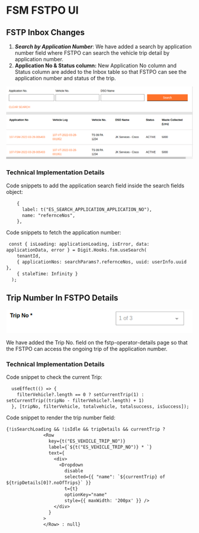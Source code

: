 # FSM FSTPO UI

## FSTP Inbox Changes <a href="#fstp-inbox-changes" id="fstp-inbox-changes"></a>

1. _**Search by Application Number**_: We have added a search by application number field where FSTPO can search the vehicle trip detail by application number.
2. **Application No & Status column:** New Application No column and Status column are added to the Inbox table so that FSTPO can see the application number and status of the trip.

![](<../../../../../.gitbook/assets/image (422).png>)

### Technical Implementation Details

Code snippets to add the application search field inside the search fields object:

```
    {
      label: t("ES_SEARCH_APPLICATION_APPLICATION_NO"),
      name: "refernceNos",
    },
```

Code snippets to fetch the application number:

```
 const { isLoading: applicationLoading, isError, data: applicationData, error } = Digit.Hooks.fsm.useSearch(
    tenantId,
    { applicationNos: searchParams?.refernceNos, uuid: userInfo.uuid },
    { staleTime: Infinity }
  );
```

## Trip Number In FSTPO Details <a href="#trip-no-in-fstpo-details" id="trip-no-in-fstpo-details"></a>

![](<../../../../../.gitbook/assets/image (20).png>)

We have added the Trip No. field on the fstp-operator-details page so that the FSTPO can access the ongoing trip of the application number.

### Technical Implementation Details

Code snippet to check the current Trip:

```
  useEffect(() => {
    filterVehicle?.length == 0 ? setCurrentTrip(1) : setCurrentTrip((tripNo - filterVehicle?.length) + 1)
  }, [tripNo, filterVehicle, totalvehicle, totalsuccess, isSuccess]);

```

Code snippet to render the trip number field:

```
{!isSearchLoading && !isIdle && tripDetails && currentTrip ?
              <Row
                key={t("ES_VEHICLE_TRIP_NO")}
                label={`${t("ES_VEHICLE_TRIP_NO")} * `}
                text={
                  <div>
                    <Dropdown
                      disable
                      selected={{ "name": `${currentTrip} of ${tripDetails[0]?.noOfTrips}` }}
                      t={t}
                      optionKey="name"
                      style={{ maxWidth: '200px' }} />
                  </div>
                }
              >
              </Row> : null}
```
